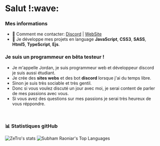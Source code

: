 <h1>Salut !:wave:</h1>

### Mes informations
- 🔭 Comment me contacter: [Discord](https://discord.gg/wgeaecX3UK) | [WebSite](https://google.com)
- 🌱 Je développe mes projets en language __JavaScript__, __CSS3__, __SASS__, __Html5__, __TypeScript__, __Ejs__.

### Je suis un programmeur en bêta testeur !
- Je m'appelle Jordan, je suis programmeur web et développeur discord je suis aussi étudiant.
- Je crée des **sites webs** et des bot **discord** lorsque j'ai du temps libre.
- Sinon je suis très sociable et très gentil.
- Donc si vous voulez discuté un jour avec moi, je serai content de parler de mes passions avec vous.
- Si vous avez des questions sur mes passions je serai très heureux de vous réppondre.
<br>

### 📊 Statistiques gitHub 

<img alt="ZeTro's stats" src="https://github-readme-stats.vercel.app/api?username=skizz-dev&show_icons=true&count_private=true&theme=react&hide_border=true&bg_color=0D1117"/></a>
 <img alt="Subham Raoniar's Top Languages" src="https://github-readme-stats.vercel.app/api/top-langs/?username=skizz-dev&langs_count=8&count_private=true&layout=compact&theme=react&hide_border=true&bg_color=0D1117"/></a>
